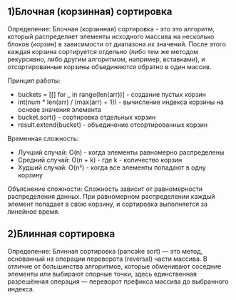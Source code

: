 1)Блочная (корзинная) сортировка
---------------------------------
Определение: Блочная (корзинная) сортировка - это это алгоритм, который распределяет элементы исходного массива на несколько блоков (корзин) в зависимости от диапазона их значений. После этого каждая корзина сортируется отдельно (либо тем же методом рекурсивно, либо другим алгоритмом, например, вставками), и отсортированные корзины объединяются обратно в один массив.

Принцип работы:
- buckets = [[] for _ in range(len(arr))] - создание пустых корзин
- int(num * len(arr) / (max(arr) + 1)) - вычисление индекса корзины на основе значения элемента
- bucket.sort() - сортировка отдельных корзин
- result.extend(bucket) - объединение отсортированных корзин

Временная сложность: 
 - Лучший случай: O(n) - когда элементы равномерно распределены
 - Средний случай: O(n + k) - где k - количество корзин
 - Худший случай: O(n²) - когда все элементы попадают в одну корзину

Объяснение сложности: Сложность зависит от равномерности распределения данных. При равномерном распределении каждый элемент попадает в свою корзину, и сортировка выполняется за линейное время.

2)Блинная сортировка
-----------------
Определение: Блинная сортировка (pancake sort) — это метод, основанный на операции переворота (reversal) части массива. В отличие от большинства алгоритмов, которые обменивают соседние элементы или выбирают опорные точки, здесь единственная разрешённая операция — переворот префикса массива до выбранного индекса.
